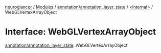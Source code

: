 [neuroglancer](../README.md) / [Modules](../modules.md) / [annotation/annotation\_layer\_state](../modules/annotation_annotation_layer_state.md) / [<internal\>](../modules/annotation_annotation_layer_state._internal_.md) / WebGLVertexArrayObject

# Interface: WebGLVertexArrayObject

[annotation/annotation_layer_state](../modules/annotation_annotation_layer_state.md).[<internal>](../modules/annotation_annotation_layer_state._internal_.md).WebGLVertexArrayObject
